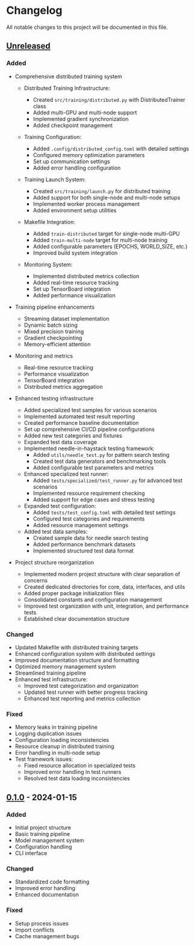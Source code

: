 # Changelog

All notable changes to this project will be documented in this file.

## [Unreleased]

### Added

- Comprehensive distributed training system
  - Distributed Training Infrastructure:
    - Created `src/training/distributed.py` with DistributedTrainer class
    - Added multi-GPU and multi-node support
    - Implemented gradient synchronization
    - Added checkpoint management
  
  - Training Configuration:
    - Added `.config/distributed_config.toml` with detailed settings
    - Configured memory optimization parameters
    - Set up communication settings
    - Added error handling configuration
  
  - Training Launch System:
    - Created `src/training/launch.py` for distributed training
    - Added support for both single-node and multi-node setups
    - Implemented worker process management
    - Added environment setup utilities
  
  - Makefile Integration:
    - Added `train-distributed` target for single-node multi-GPU
    - Added `train-multi-node` target for multi-node training
    - Added configurable parameters (EPOCHS, WORLD_SIZE, etc.)
    - Improved build system integration
  
  - Monitoring System:
    - Implemented distributed metrics collection
    - Added real-time resource tracking
    - Set up TensorBoard integration
    - Added performance visualization

- Training pipeline enhancements
  - Streaming dataset implementation
  - Dynamic batch sizing
  - Mixed precision training
  - Gradient checkpointing
  - Memory-efficient attention

- Monitoring and metrics
  - Real-time resource tracking
  - Performance visualization
  - TensorBoard integration
  - Distributed metrics aggregation

- Enhanced testing infrastructure
  - Added specialized test samples for various scenarios
  - Implemented automated test result reporting
  - Created performance baseline documentation
  - Set up comprehensive CI/CD pipeline configurations
  - Added new test categories and fixtures
  - Expanded test data coverage
  - Implemented needle-in-haystack testing framework:
    - Added `utils/needle_test.py` for pattern search testing
    - Created test data generators and benchmarking tools
    - Added configurable test parameters and metrics
  - Enhanced specialized test runner:
    - Added `tests/specialized/test_runner.py` for advanced test scenarios
    - Implemented resource requirement checking
    - Added support for edge cases and stress testing
  - Expanded test configuration:
    - Added `tests/test_config.toml` with detailed test settings
    - Configured test categories and requirements
    - Added resource management settings
  - Added test data samples:
    - Created sample data for needle search testing
    - Added performance benchmark datasets
    - Implemented structured test data format

- Project structure reorganization
  - Implemented modern project structure with clear separation of concerns
  - Created dedicated directories for core, data, interfaces, and utils
  - Added proper package initialization files
  - Consolidated constants and configuration management
  - Improved test organization with unit, integration, and performance tests
  - Established clear documentation structure

### Changed

- Updated Makefile with distributed training targets
- Enhanced configuration system with distributed settings
- Improved documentation structure and formatting
- Optimized memory management system
- Streamlined training pipeline
- Enhanced test infrastructure:
  - Improved test categorization and organization
  - Updated test runner with better progress tracking
  - Enhanced test reporting and metrics collection

### Fixed

- Memory leaks in training pipeline
- Logging duplication issues
- Configuration loading inconsistencies
- Resource cleanup in distributed training
- Error handling in multi-node setup
- Test framework issues:
  - Fixed resource allocation in specialized tests
  - Improved error handling in test runners
  - Resolved test data loading inconsistencies

## [0.1.0] - 2024-01-15

### Added

- Initial project structure
- Basic training pipeline
- Model management system
- Configuration handling
- CLI interface

### Changed

- Standardized code formatting
- Improved error handling
- Enhanced documentation

### Fixed

- Setup process issues
- Import conflicts
- Cache management bugs

[Unreleased]: https://github.com/zachshallbetter/llamahome/compare/v0.1.0...HEAD
[0.1.0]: https://github.com/zachshallbetter/llamahome/releases/tag/v0.1.0
